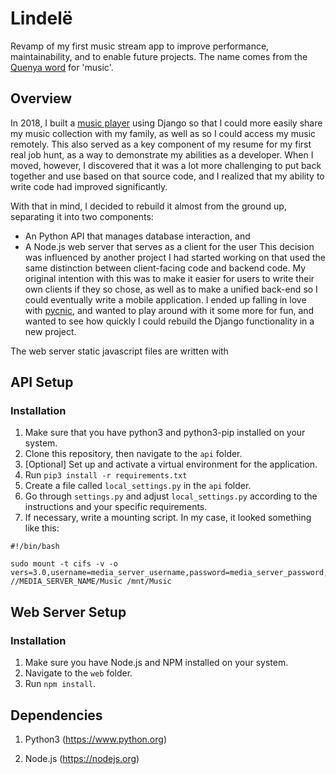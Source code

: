 # Lindelë
Revamp of my first music stream app to improve performance, maintainability, and to enable future projects. The name comes from the [Quenya word][3] for 'music'.

## Overview
In 2018, I built a [music player][1] using Django so that I could more easily share my music collection with my family, as well as so I could access my music remotely. This also served as a key component of my resume for my first real job hunt, as a way to demonstrate my abilities as a developer. When I moved, however, I discovered that it was a lot more challenging to put back together and use based on that source code, and I realized that my ability to write code had improved significantly. 

With that in mind, I decided to rebuild it almost from the ground up, separating it into two components:
- An Python API that manages database interaction, and
- A Node.js web server that serves as a client for the user
This decision was influenced by another project I had started working on that used the same distinction between client-facing code and backend code. My original intention with this was to make it easier for users to write their own clients if they so chose, as well as to make a unified back-end so I could eventually write a mobile application. I ended up falling in love with [pycnic][2], and wanted to play around with it some more for fun, and wanted to see how quickly I could rebuild the Django functionality in a new project.

The web server static javascript files are written with 

## API Setup
### Installation
1. Make sure that you have python3 and python3-pip installed on your system.
2. Clone this repository, then navigate to the `api` folder.
3. [Optional] Set up and activate a virtual environment for the application.
4. Run `pip3 install -r requirements.txt`
5. Create a file called `local_settings.py` in the `api` folder.
6. Go through `settings.py` and adjust `local_settings.py` according to the instructions and your specific requirements.
7. If necessary, write a mounting script. In my case, it looked something like this:
~~~~
#!/bin/bash

sudo mount -t cifs -v -o vers=3.0,username=media_server_username,password=media_server_password,ip=192.168.1.100 //MEDIA_SERVER_NAME/Music /mnt/Music
~~~~

## Web Server Setup
### Installation
1. Make sure you have Node.js and NPM installed on your system.
2. Navigate to the `web` folder. 
3. Run `npm install`.

## Dependencies
1. Python3 (https://www.python.org)

2. Node.js (https://nodejs.org)

[1]:https://github.com/tfdahlin/music_stream
[2]:http://pycnic.nullism.com
[3]:https://www.elfdict.com/w/lindele
